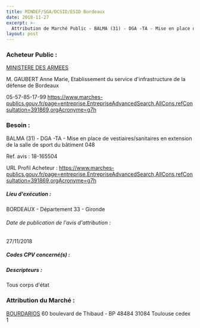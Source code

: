 ```yaml
---
title: MINDEF/SGA/DCSID/ESID Bordeaux
date: 2018-11-27
excerpt: >-
  Attribution de Marché Public - BALMA (31) - DGA -TA - Mise en place de vestiaires/sanitaires en extension de la salle de sport du bâtiment 048
layout: post
---
```


### Acheteur Public : 
<a href="/acheteur-32/siren-110090016"> MINISTERE DES ARMEES</a><br/>

M. GAUBERT Anne Marie, Etablissement du service d'infrastructure de la défense de Bordeaux



05-57-85-17-99
https://www.marches-publics.gouv.fr/page=entreprise.EntrepriseAdvancedSearch,AllCons,refConsultation=391869,orgAcronyme=g7h
### Besoin :

BALMA (31) - DGA -TA - Mise en place de vestiaires/sanitaires en extension de la salle de sport du bâtiment 048

Ref. avis : 18-165504

URL Profil Acheteur : https://www.marches-publics.gouv.fr/page=entreprise.EntrepriseAdvancedSearch,AllCons,refConsultation=391869,orgAcronyme=g7h

##### Lieu d'exécution :

BORDEAUX - Département 33 - Gironde

###### Date de publication de l'avis d'attribution : 
27/11/2018

##### Codes CPV concerné(s) :

##### Descripteurs :
Tous corps d'état <br/>

### Attribution du Marché :
<a href="/entreprise-271/siren-847250602"> BOURDARIOS</a>    60 boulevard de Thibaud - BP 48484 31084 Toulouse cedex 1 <br/>
